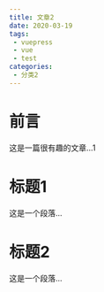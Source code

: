 ```yaml
---
title: 文章2
date: 2020-03-19
tags: 
 - vuepress
 - vue
 - test
categories:
 - 分类2
---
```


# 前言

这是一篇很有趣的文章...1

<!-- more -->

# 标题1

这是一个段落...

# 标题2

这是一个段落...